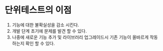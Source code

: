# 단위테스트의 이점
1. 기능에 대한 불확실성을 감소 시킨다.
2. 개발 단계 초기에 문제를 발견 할 수 있다.
3. 나중에 새로운 기능 추가 및 라이브러리 업그레이드시 기존 기능이 올바르게 작동 하는지 확인 할 수 있다.
